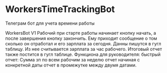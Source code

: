 # WorkersTimeTrackingBot

Телеграм бот для учета времени работы

WorkersBot V1
Рабочий при старте работы начинает кнопку начать, а после завершения кнопку закончить. Ему приходит сообщение о том сколько он отработал и его зарплата за сегодня.
Данны пишутся в гугл таблицу. Из нее считывается зарплата за час рабочего. Итоговый отчет также постится в гугл таблице.
Функциона для руководителя:
  быстрый отчет: Сумма зп по всем рабочим за неделю
  отчет начиная с конкретной даты
  отчет в промежутке между двумя датами.
